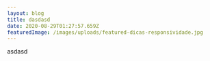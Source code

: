 ```yaml
---
layout: blog
title: dasdasd
date: 2020-08-29T01:27:57.659Z
featuredImage: /images/uploads/featured-dicas-responsividade.jpg
---
```

asdasd